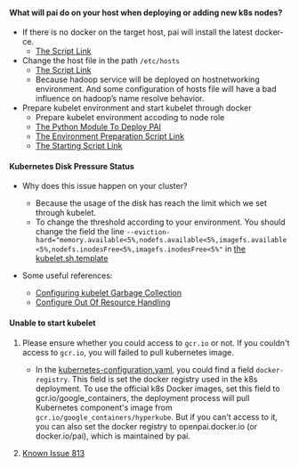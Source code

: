 
#### What will pai do on your host when deploying or adding new k8s nodes?

- If there is no docker on the target host, pai will install the latest docker-ce.
    - [The Script Link](../k8sPaiLibrary/maintaintool/docker-ce-install.sh)
- Change the host file in the path ```/etc/hosts```
    - [The Script Link](../k8sPaiLibrary/maintaintool/hosts-check.sh)
    - Because hadoop service will be deployed on hostnetworking environment. And some configuration of hosts file will have a bad influence on hadoop’s name resolve behavior.
- Prepare kubelet environment and start kubelet through docker
    - Prepare kubelet environment accoding to node role
    - [The Python Module To Deploy PAI](../k8sPaiLibrary/lib/deploy.py)
    - [The Environment Preparation Script Link](../k8sPaiLibrary/maintaintool/kubelet-start.sh)
    - [The Starting Script Link](../k8sPaiLibrary/template/kubelet.sh.template)

#### Kubernetes Disk Pressure Status

- Why does this issue happen on your cluster?
    - Because the usage of the disk has reach the limit which we set through kubelet.
    - To change the threshold according to your environment. You should change the field the line ```--eviction-hard="memory.available<5%,nodefs.available<5%,imagefs.available<5%,nodefs.inodesFree<5%,imagefs.inodesFree<5%"``` in [the kubelet.sh.template](../k8sPaiLibrary/template/kubelet.sh.template)


- Some useful references:
    - [Configuring kubelet Garbage Collection](https://kubernetes.io/docs/concepts/cluster-administration/kubelet-garbage-collection/)
    - [Configure Out Of Resource Handling](https://kubernetes.io/docs/tasks/administer-cluster/out-of-resource/)


#### Unable to start kubelet

1) Please ensure whether you could access to ```gcr.io``` or not. If you couldn't access to ```gcr.io```, you will failed to pull kubernetes image.
    - In the [kubernetes-configuration.yaml](../../cluster-configuration/kubernetes-configuration.yaml), you could find a field ```docker-registry```. This field is set the docker registry used in the k8s deployment. To use the official k8s Docker images, set this field to gcr.io/google_containers, the deployment process will pull Kubernetes component's image from ```gcr.io/google_containers/hyperkube```. But if you can't access to it, you can also set the docker registry to openpai.docker.io (or docker.io/pai), which is maintained by pai.

2) [ Known Issue 813](https://github.com/Microsoft/pai/issues/813)


